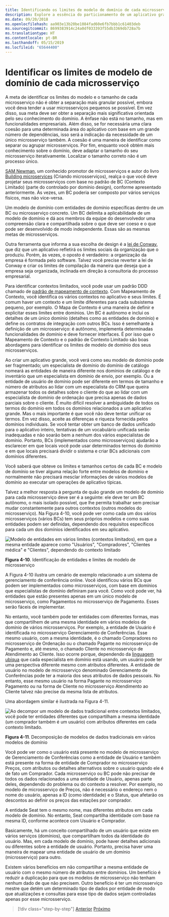 ```yaml
---
title: Identificando os limites de modelo de domínio de cada microsserviço
description: Explore a essência do particionamento de um aplicativo grande em microsserviços para alcançar uma arquitetura sólida.
ms.date: 09/20/2018
ms.openlocfilehash: aa903e13b20be1084fad60e6fb7bbb1c61403deb
ms.sourcegitcommit: 8699383914c24a0df033393f55db3369db728a7b
ms.translationtype: HT
ms.contentlocale: pt-BR
ms.lasthandoff: 05/15/2019
ms.locfileid: "65644400"
---
```

# <a name="identify-domain-model-boundaries-for-each-microservice"></a>Identificar os limites de modelo de domínio de cada microsserviço

A meta de identificar os limites do modelo e o tamanho de cada microsserviço não é obter a separação mais granular possível, embora você deva tender a usar microsserviços pequenos se possível. Em vez disso, sua meta deve ser obter a separação mais significativa orientada pelo seu conhecimento do domínio. A ênfase não está no tamanho, mas em funcionalidades empresariais. Além disso, se for necessária uma clara coesão para uma determinada área do aplicativo com base em um grande número de dependências, isso será a indicação da necessidade de um único microsserviço também. A coesão é uma maneira de identificar como separar ou agrupar microsserviços. Por fim, enquanto você obtém mais conhecimento sobre o domínio, deve adaptar o tamanho do seu microsserviço iterativamente. Localizar o tamanho correto não é um processo único.

[SAM Newman](https://samnewman.io/), um conhecido promotor de microsserviços e autor do livro [Building microservices](https://samnewman.io/books/building_microservices/) (Criando microsserviços), realça o que você deve projetar seus microsserviços com base no padrão de BC (Contexto Limitado) (parte do controlado por domínio design), conforme apresentado anteriormente. Às vezes, um BC poderia ser composto por vários serviços físicos, mas não vice-versa.

Um modelo de domínio com entidades de domínio específicas dentro de um BC ou microsserviço concreto. Um BC delimita a aplicabilidade de um modelo de domínio e dá aos membros da equipe do desenvolvedor uma compreensão clara e compartilhada sobre o que deve ser coeso e o que pode ser desenvolvido de modo independente. Essas são as mesmas metas de microsserviços.

Outra ferramenta que informa a sua escolha de design é a [lei de Conway](https://en.wikipedia.org/wiki/Conway%27s_law), que diz que um aplicativo refletirá os limites sociais da organização que o produziu. Porém, às vezes, o oposto é verdadeiro: a organização da empresa é formada pelo software. Talvez você precise reverter a lei de Conway e criar os limites de compilação da maneira que deseja que a empresa seja organizada, inclinada em direção à consultoria do processo empresarial.

Para identificar contextos limitados, você pode usar um padrão DDD chamado de [padrão de mapeamento de contexto](https://www.infoq.com/articles/ddd-contextmapping). Com Mapeamento de Contexto, você identifica os vários contextos no aplicativo e seus limites. É comum haver um contexto e um limite diferentes para cada subsistema pequeno, por exemplo. O Mapa de Contexto é uma maneira de definir e explicitar esses limites entre domínios. Um BC é autônomo e inclui os detalhes de um único domínio (detalhes como as entidades de domínio) e define os contratos de integração com outros BCs. Isso é semelhante à definição de um microsserviço: é autônomo, implementa determinadas funcionalidades de domínio e deve fornecer interfaces. É por isso que o Mapeamento de Contexto e o padrão de Contexto Limitado são boas abordagens para identificar os limites de modelo de domínio dos seus microsserviços.

Ao criar um aplicativo grande, você verá como seu modelo de domínio pode ser fragmentado; um especialista de domínio do domínio de catálogo nomeará as entidades de maneira diferente nos domínios de catálogo e de inventário que um especialista em domínio de envio, por exemplo. Ou a entidade de usuário de domínio pode ser diferente em termos de tamanho e número de atributos ao lidar com um especialista do CRM que queira armazenar todos os detalhes sobre o cliente do que ao lidar com um especialista de domínio de ordenação que precisa apenas de dados parciais sobre o cliente. É muito difícil resolver a ambiguidade de todos os termos do domínio em todos os domínios relacionados a um aplicativo grande. Mas o mais importante é que você não deve tentar unificar os termos. Em vez disso, aceite as diferenças e riqueza fornecida pelos domínios individuais. Se você tentar obter um banco de dados unificado para o aplicativo inteiro, tentativas de um vocabulário unificada serão inadequadas e não soarão bem a nenhum dos vários especialistas de domínio. Portanto, BCs (implementados como microsserviços) ajudarão a esclarecer em que locais você pode usar determinados termos do domínio e em que locais precisará dividir o sistema e criar BCs adicionais com domínios diferentes.

Você saberá que obteve os limites e tamanhos certos de cada BC e modelo de domínio se tiver alguma relação forte entre modelos de domínio e normalmente não precisará mesclar informações de vários modelos de domínio ao executar um operações de aplicativo típicas.

Talvez a melhor resposta à pergunta de quão grande um modelo de domínio para cada microsserviço deve ser é a seguinte: ele deve ter um BC autônomo, o mais isolado possível, que lhe permita trabalhar sem precisar mudar constantemente para outros contextos (outros modelos do microsserviço). Na Figura 4-10, você pode ver como cada um dos vários microsserviços (vários BCs) tem seus próprios modelos e como suas entidades podem ser definidas, dependendo dos requisitos específicos para cada um dos domínios identificados em seu aplicativo.

![Modelo de entidades em vários limites (contextos limitados), em que a mesma entidade aparece como "Usuários", "Compradores", "Clientes médica" e "Clientes", dependendo do contexto limitado](./media/image10.png)

**Figura 4-10**. Identificação de entidades e limites de modelo de microsserviço

A Figura 4-10 ilustra um cenário de exemplo relacionado a um sistema de gerenciamento de conferência online. Você identificou vários BCs que podem ser implementados como microsserviços, com base em domínios que especialistas de domínio definiram para você. Como você pode ver, há entidades que estão presentes apenas em um único modelo de microsserviço, como Pagamentos no microsserviço de Pagamento. Esses serão fáceis de implementar.

No entanto, você também pode ter entidades com diferentes formas, mas que compartilhem de uma mesma identidade em vários modelos de domínio de vários microsserviços. Por exemplo, a entidade de Usuário é identificada no microsserviço Gerenciamento de Conferências. Esse mesmo usuário, com a mesma identidade, é o chamado Compradores no microsserviço de Ordenação ou o chamado Pagante no microsserviço de Pagamento e, até mesmo, o chamado Cliente no microsserviço de Atendimento ao Cliente. Isso ocorre porque, dependendo da [linguagem ubíqua](https://martinfowler.com/bliki/UbiquitousLanguage.html) que cada especialista em domínio está usando, um usuário pode ter uma perspectiva diferente mesmo com atributos diferentes. A entidade de usuário no modelo de microsserviço denominado Gerenciamento de Conferências pode ter a maioria dos seus atributos de dados pessoais. No entanto, esse mesmo usuário na forma Pagante no microsserviço Pagamento ou na forma de Cliente no microsserviço Atendimento ao Cliente talvez não precise da mesma lista de atributos.

Uma abordagem similar é ilustrada na Figura 4-11.

![Ao decompor um modelo de dados tradicional entre contextos limitados, você pode ter entidades diferentes que compartilham a mesma identidade (um comprador também é um usuário) com atributos diferentes em cada contexto limitado.](./media/image11.png)

**Figura 4-11**. Decomposição de modelos de dados tradicionais em vários modelos de domínio

Você pode ver como o usuário está presente no modelo de microsserviço de Gerenciamento de Conferências como a entidade de Usuário e também está presente na forma de entidade de Comprador no microsserviço Preços, com atributos ou detalhes alternativos sobre o usuário quando ele é de fato um Comprador. Cada microsserviço ou BC pode não precisar de todos os dados relacionados a uma entidade de Usuário, apenas parte deles, dependendo do problema ou do contexto a resolver. Por exemplo, no modelo de microsserviço de Preços, não é necessário o endereço nem o nome do usuário, apenas a ID (como identidade) e o Status, que afetarão os descontos ao definir os preços das estações por comprador.

A entidade Seat tem o mesmo nome, mas diferentes atributos em cada modelo de domínio. No entanto, Seat compartilha identidade com base na mesma ID, conforme acontece com Usuário e Comprador.

Basicamente, há um conceito compartilhado de um usuário que existe em vários serviços (domínios), que compartilham todos da identidade do usuário. Mas, em cada modelo de domínio, pode haver detalhes adicionais ou diferentes sobre a entidade de usuário. Portanto, precisa haver uma maneira de mapear uma entidade de usuário de um domínio (microsserviço) para outro.

Existem vários benefícios em não compartilhar a mesma entidade de usuário com o mesmo número de atributos entre domínios. Um benefício é reduzir a duplicação para que os modelos de microsserviço não tenham nenhum dado de que não precisem. Outro benefício é ter um microsserviço mestre que detém um determinado tipo de dados por entidade de modo que atualizações e consultas para esse tipo de dados sejam controladas apenas por esse microsserviço.

>[!div class="step-by-step"]
>[Anterior](distributed-data-management.md)
>[Próximo](direct-client-to-microservice-communication-versus-the-api-gateway-pattern.md)
